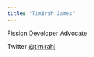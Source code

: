 ```yaml
---
title: "Timirah James"
---
```


Fission Developer Advocate

Twitter [@timirahj](https://twitter.com/timirahj)
